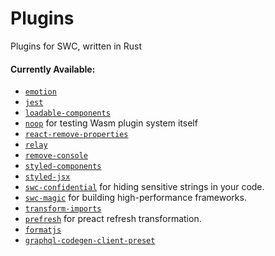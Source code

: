 # Plugins

Plugins for SWC, written in Rust

#### Currently Available:

- [`emotion`](packages/emotion)
- [`jest`](packages/jest)
- [`loadable-components`](packages/loadable-components)
- [`noop`](packages/noop) for testing Wasm plugin system itself
- [`react-remove-properties`](packages/react-remove-properties)
- [`relay`](packages/relay)
- [`remove-console`](packages/remove-console)
- [`styled-components`](packages/styled-components)
- [`styled-jsx`](packages/styled-jsx)
- [`swc-confidential`](packages/swc-confidential) for hiding sensitive strings in your code.
- [`swc-magic`](packages/swc-magic) for building high-performance frameworks.
- [`transform-imports`](packages/transform-imports)
- [`prefresh`](packages/prefresh) for preact refresh transformation.
- [`formatjs`](packages/formatjs)
- [`graphql-codegen-client-preset`](contrib/graphql-codegen-client-preset/)
